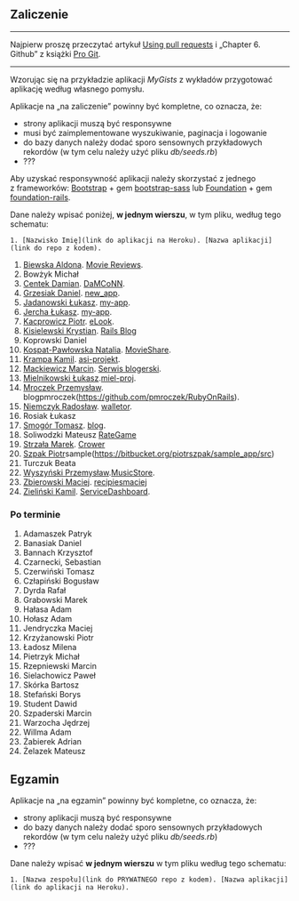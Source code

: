 ## Zaliczenie

----

Najpierw proszę przeczytać artykuł [Using pull requests](https://help.github.com/articles/using-pull-requests/)
i „Chapter 6. Github” z książki [Pro Git](http://git-scm.com/book/en/v2).

----

Wzorując się na przykładzie aplikacji *MyGists* z wykładów
przygotować aplikację według własnego pomysłu.

Aplikacje na „na zaliczenie” powinny być kompletne, co oznacza, że:

* strony aplikacji muszą być responsywne
* musi być zaimplementowane wyszukiwanie, paginacja i logowanie
* do bazy danych należy dodać sporo sensownych przykładowych rekordów
  (w tym celu należy użyć pliku *db/seeds.rb*)
* ???

Aby uzyskać responsywność aplikacji należy skorzystać z jednego z frameworków:
[Bootstrap](http://getbootstrap.com/) + gem
[bootstrap-sass](https://github.com/twbs/bootstrap-sass)
lub
[Foundation](http://foundation.zurb.com/) + gem
[foundation-rails](https://github.com/zurb/foundation-rails).

Dane należy wpisać poniżej, **w jednym wierszu**, w tym pliku, według tego schematu:

```console
1. [Nazwisko Imię](link do aplikacji na Heroku). [Nazwa aplikacji](link do repo z kodem).
```

1. [Biewska Aldona](https://moviemy.herokuapp.com/). [Movie Reviews](https://github.com/abie115/movie_reviews).
1. Bowżyk Michał
1. [Centek Damian](https://calm-tundra-1918.herokuapp.com/). [DaMCoNN](https://github.com/DragonDC/DaMCoNN.git).
1. [Grzesiak Daniel](https://glacial-woodland-9780.herokuapp.com/). [new_app](https://github.com/dgrzesiak/Ruby_on_rails).
1. [Jadanowski Łukasz](https://murmuring-reef-4822.herokuapp.com). [my-app](https://github.com/ljadanowski/Architekura-serwis-w-internetowych).
1. [Jercha Łukasz](https://cookierecipe.herokuapp.com). [my-app](https://github.com/ljercha/rails).
1. [Kacprowicz Piotr](https://asi-pkacprowicz.herokuapp.com/). [eLook](https://github.com/Undauted/architektura_serwisow_internetowych).
1. [Kisielewski Krystian](https://my-blog-on-rails.herokuapp.com/). [Rails Blog](https://bitbucket.org/kkug/rails_blog)
1. Koprowski Daniel
1. [Kospat-Pawłowska Natalia](https://dry-coast-8535.herokuapp.com/). [MovieShare](https://github.com/nkopa/MovieShare_projArch).
1. [Krampa Kamil](https://salty-brook-9086.herokuapp.com/). [asi-projekt](https://github.com/kkrampa/asi-projekt).
1. [Mackiewicz Marcin](https://glacial-falls-8952.herokuapp.com/). [Serwis blogerski](https://github.com/MaranX/ArchSerwInterZaliczenie).
1. [Mielnikowski Łukasz](https://my-asiprojekt.herokuapp.com).[miel-proj](https://github.com/Whetold/ASI).
1. [Mroczek Przemysław](https://blogpmroczek.herokuapp.com/). blogpmroczek(https://github.com/pmroczek/RubyOnRails).
1. [Niemczyk Radosław](https://walletor.herokuapp.com/). [walletor](https://github.com/Nemeczek/Asi).
1. Rosiak Łukasz
1. [Smogór Tomasz](https://http://ror-apka-blog.herokuapp.com/). [blog](https://bitbucket.org/tsmogor/blogror).
1. Soliwodzki Mateusz [RateGame](https://bitbucket.org/adelanteDev/railsonruby_asi/src)
1. [Strzała Marek](https://asi215563.herokuapp.com/). [Crower](https://github.com/MarekAG/asi215563)
1. [Szpak Piotr](https://sleepy-meadow-7480.herokuapp.com/)sample(https://bitbucket.org/piotrszpak/sample_app/src)
1. Turczuk Beata
1. [Wyszyński Przemysław](musicstorepw.herokuapp.com).[MusicStore](https://github.com/pwyszynski/RailsMusicStore).
1. [Zbierowski Maciej](https://recipiesmaciej.herokuapp.com/). [recipiesmaciej](https://bitbucket.org/MaciejZbierowski/recipies)
1. [Zieliński Kamil](https://asi-rails-i.herokuapp.com/). [ServiceDashboard](https://bitbucket.org/Ziela/asi_i_dashboard/src/master/).


### Po terminie

1. Adamaszek Patryk
1. Banasiak Daniel
1. Bannach Krzysztof
1. Czarnecki, Sebastian
1. Czerwiński Tomasz
1. Człapiński Bogusław
1. Dyrda Rafał
1. Grabowski Marek
1. Hałasa Adam
1. Hołasz Adam
1. Jendryczka Maciej
1. Krzyżanowski Piotr
1. Ładosz Milena
1. Pietrzyk Michał
1. Rzepniewski Marcin
1. Sielachowicz Paweł
1. Skórka Bartosz
1. Stefański Borys
1. Student Dawid
1. Szpaderski Marcin
1. Warzocha Jędrzej
1. Willma Adam
1. Żabierek Adrian
1. Żelazek Mateusz


## Egzamin

Aplikacje na „na egzamin” powinny być kompletne, co oznacza, że:

* strony aplikacji muszą być responsywne
* do bazy danych należy dodać sporo sensownych przykładowych rekordów
  (w tym celu należy użyć pliku *db/seeds.rb*)
* ???

Dane należy wpisać **w jednym wierszu** w tym pliku według tego schematu:

```console
1. [Nazwa zespołu](link do PRYWATNEGO repo z kodem). [Nazwa aplikacji](link do aplikacji na Heroku).
```
